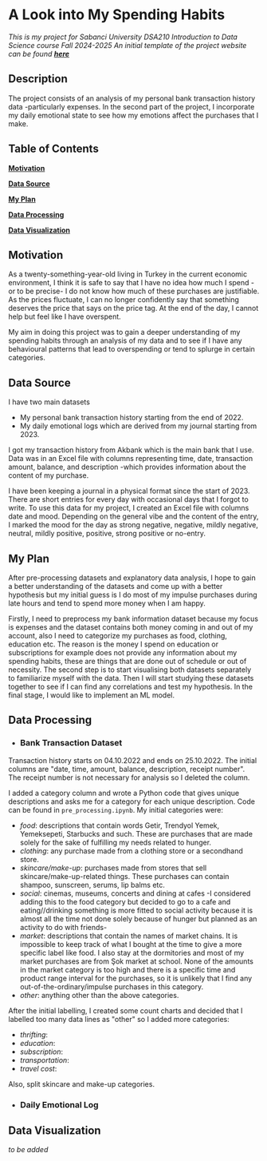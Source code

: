 # A Look into My Spending Habits
_This is my project for Sabanci University DSA210 Introduction to Data Science course Fall 2024-2025_
_An initial template of the project website can be found **[here](https://sudentrs.github.io/)**_

## Description
The project consists of an analysis of my personal bank transaction history data -particularly expenses. In the second part of the project, I incorporate my daily emotional state to see how my emotions affect the purchases that I make.

## Table of Contents
**[Motivation](#motivation)**  

**[Data Source](#data-source)** 

**[My Plan](#my-plan)**

**[Data Processing](#data-processing)**

**[Data Visualization](#data-visualization)**

## Motivation
As a twenty-something-year-old living in Turkey in the current economic environment, I think it is safe to say that I have no idea how much I spend -or to be precise- I do not know how much of these purchases are justifiable. As the prices fluctuate, I can no longer confidently say that something deserves the price that says on the price tag. At the end of the day, I cannot help but feel like I have overspent. 

My aim in doing this project was to gain a deeper understanding of my spending habits through an analysis of my data and to see if I have any behavioural patterns that lead to overspending or tend to splurge in certain categories.

## Data Source
I have two main datasets
* My personal bank transaction history starting from the end of 2022.
* My daily emotional logs which are derived from my journal starting from 2023.

I got my transaction history from Akbank which is the main bank that  I use. Data was in an Excel file with columns representing time, date, transaction amount, balance, and description -which provides information about the content of my purchase. 

I have been keeping a journal in a physical format since the start of 2023. There are short entries for every day with occasional days that I forgot to write. To use this data for my project, I created an Excel file with columns date and mood. Depending on the general vibe and the content of the entry, I marked the mood for the day as strong negative, negative, mildly negative, neutral, mildly positive, positive, strong positive or no-entry.

## My Plan
After pre-processing datasets and explanatory data analysis, I hope to gain a better understanding of the datasets and come up with a better hypothesis but my initial guess is I do most of my impulse purchases during late hours and tend to spend more money when I am happy.

Firstly, I need to preprocess my bank information dataset because my focus is expenses and the dataset contains both money coming in and out of my account, also I need to categorize my purchases as food, clothing, education etc. The reason is the money I spend on education or subscriptions for example does not provide any information about my spending habits, these are things that are done out of schedule or out of necessity. The second step is to start visualising both datasets separately to familiarize myself with the data. Then I will start studying these datasets together to see if I can find any correlations and test my hypothesis. In the final stage, I would like to implement an ML model.


## Data Processing
* ### Bank Transaction Dataset

Transaction history starts on 04.10.2022 and ends on 25.10.2022. The initial columns are "date, time, amount, balance, description, receipt number". The receipt number is not necessary for analysis so I deleted the column. 

I added a category column and wrote a Python code that gives unique descriptions and asks me for a category for each unique description. Code can be found in `pre_processing.ipynb`. My initial categories were:
* *food*: descriptions that contain words Getir, Trendyol Yemek, Yemeksepeti, Starbucks and such. These are purchases that are made solely for the sake of fulfilling my needs related to hunger.
* *clothing*: any purchase made from a clothing store or a secondhand store.
* *skincare/make-up*: purchases made from stores that sell skincare/make-up-related things. These purchases can contain shampoo, sunscreen, serums, lip balms etc.
* *social*: cinemas, museums, concerts and dining at cafes -I considered adding this to the food category but decided to go to a cafe and eating//drinking something is more fitted to social activity because it is almost all the time not done solely because of hunger but planned as an activity to do with friends- 
* *market*: descriptions that contain the names of market chains. It is impossible to keep track of what I bought at the time to give a more specific label like food. I also stay at the dormitories and most of my market purchases are from Şok market at school. None of the amounts in the market category is too high and there is a specific time and product range interval for the purchases, so it is unlikely that I find any out-of-the-ordinary/impulse purchases in this category.
* *other*: anything other than the above categories.

After the initial labelling, I created some count charts and decided that I labelled too many data lines as "other" so I added more categories:
* *thrifting*:
* *education*:
* *subscription*:
* *transportation*:
* *travel cost*:

Also, split skincare and make-up categories.





* ### Daily Emotional Log










## Data Visualization
_to be added_
